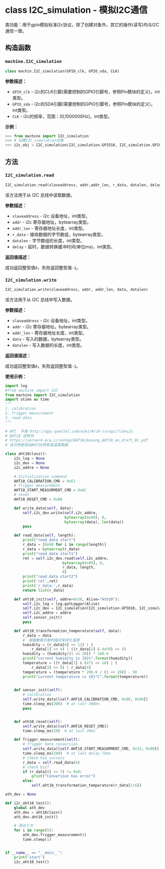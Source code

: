 # class I2C_simulation - 模拟I2C通信

类功能：用于gpio模拟标准i2c协议，除了创建对象外，其它的操作(读写)均与I2C通信一致。

## 构造函数

### `machine.I2C_simulation`

```python
class machin.I2C_simulation(GPIO_clk, GPIO_sda, CLK)
```

**参数描述：**

- `GPIO_clk` - i2c的CLK引脚(需要控制的GPIO引脚号，参照Pin模块的定义)，int类型。
- `GPIO_sda` - i2c的SDA引脚(需要控制的GPIO引脚号，参照Pin模块的定义)，int类型。
- `CLK` - i2c的频率，范围：(0,1000000Hz]，int类型。

**示例：**

```python
>>> from machine import I2C_simulation
>>> # 创建I2C_simulation对象
>>> i2c_obj = I2C_simulation(I2C_simulation.GPIO10, I2C_simulation.GPIO11, 300)  # 返回i2c对象
```

## 方法

### `I2C_simulation.read`

```python
I2C_simulation.read(slaveaddress, addr,addr_len, r_data, datalen, delay)
```

该方法用于从 I2C 总线中读取数据。

**参数描述：**

- `slaveaddress` - i2c 设备地址，int类型。
- `addr` - i2c 寄存器地址，bytearray类型。
- `addr_len` - 寄存器地址长度，int类型。
- `r_data` - 接收数据的字节数组，bytearray类型。
- `datalen` - 字节数组的长度，int类型。
- `delay` - 延时，数据转换缓冲时间(单位ms)，int类型。

**返回值描述：**

成功返回整型值`0`，失败返回整型值`-1`。

### `I2C_simulation.write`

```python
I2C_simulation.write(slaveaddress, addr, addr_len, data, datalen)
```

该方法用于从 I2C 总线中写入数据。

**参数描述：**

- `slaveaddress` - i2c 设备地址，int类型。
- `addr` - i2c 寄存器地址，bytearray类型。
- `addr_len` - 寄存器地址长度，int类型。
- `data` - 写入的数据，bytearray类型。
- `datalen` - 写入数据的长度，int类型。

**返回值描述：**

成功返回整型值`0`，失败返回整型值`-1`。

**使用示例：**

```python
import log
#from machine import I2C
from machine import I2C_simulation
import utime as time
"""
1. calibration
2. Trigger measurement
3. read data
"""

# API  手册 http://qpy.quectel.com/wiki/#/zh-cn/api/?id=i2c
# AHT10 说明书
# https://server4.eca.ir/eshop/AHT10/Aosong_AHT10_en_draft_0c.pdf
# 该示例是驱动AHT10获取温湿度数据

class aht10class():
    i2c_log = None
    i2c_dev = None
    i2c_addre = None

    # Initialization command
    AHT10_CALIBRATION_CMD = 0xE1
    # Trigger measurement
    AHT10_START_MEASURMENT_CMD = 0xAC
    # reset
    AHT10_RESET_CMD = 0xBA

    def write_data(self, data):
        self.i2c_dev.write(self.i2c_addre,
                           bytearray(0x00), 0,
                           bytearray(data), len(data))
        pass

    def read_data(self, length):
        print("read_data start")
        r_data = [0x00 for i in range(length)]
        r_data = bytearray(r_data)
        print("read_data start1")
        ret = self.i2c_dev.read(self.i2c_addre,
                          bytearray(0x00), 0,
                          r_data, length,
                          0)
        print("read_data start2")
        print('ret',ret)
        print('r_data:',r_data)
        return list(r_data)

    def aht10_init(self, addre=0x38, Alise="Ath10"):
        self.i2c_log = log.getLogger(Alise)
        self.i2c_dev = I2C_simulation(I2C_simulation.GPIO10, I2C_simulation.GPIO11, 300)
        self.i2c_addre = addre
        self.sensor_init()
        pass

    def aht10_transformation_temperature(self, data):
        r_data = data
        #　根据数据手册的描述来转化温度
        humidity = (r_data[0] << 12) | (
            r_data[1] << 4) | ((r_data[2] & 0xF0) >> 4)
        humidity = (humidity/(1 << 20)) * 100.0
        print("current humidity is {0}%".format(humidity))
        temperature = ((r_data[2] & 0xf) << 16) | (
            r_data[3] << 8) | r_data[4]
        temperature = (temperature * 200.0 / (1 << 20)) - 50
        print("current temperature is {0}°C".format(temperature))
        

    def sensor_init(self):
        # calibration
        self.write_data([self.AHT10_CALIBRATION_CMD, 0x08, 0x00])
        time.sleep_ms(300)  # at last 300ms
        pass


    def ath10_reset(self):
        self.write_data([self.AHT10_RESET_CMD])
        time.sleep_ms(20)  # at last 20ms

    def Trigger_measurement(self):
        # Trigger data conversion
        self.write_data([self.AHT10_START_MEASURMENT_CMD, 0x33, 0x00])
        time.sleep_ms(200)  # at last delay 75ms
        # check has success
        r_data = self.read_data(6)
        # check bit7
        if (r_data[0] >> 7) != 0x0:
            print("Conversion has error")
        else:
            self.aht10_transformation_temperature(r_data[1:6])

ath_dev = None

def i2c_aht10_test():
    global ath_dev
    ath_dev = aht10class()
    ath_dev.aht10_init()

    # 测试十次
    for i in range(5):
        ath_dev.Trigger_measurement()
        time.sleep(1)


if __name__ == "__main__":
    print('start')
    i2c_aht10_test()


```
